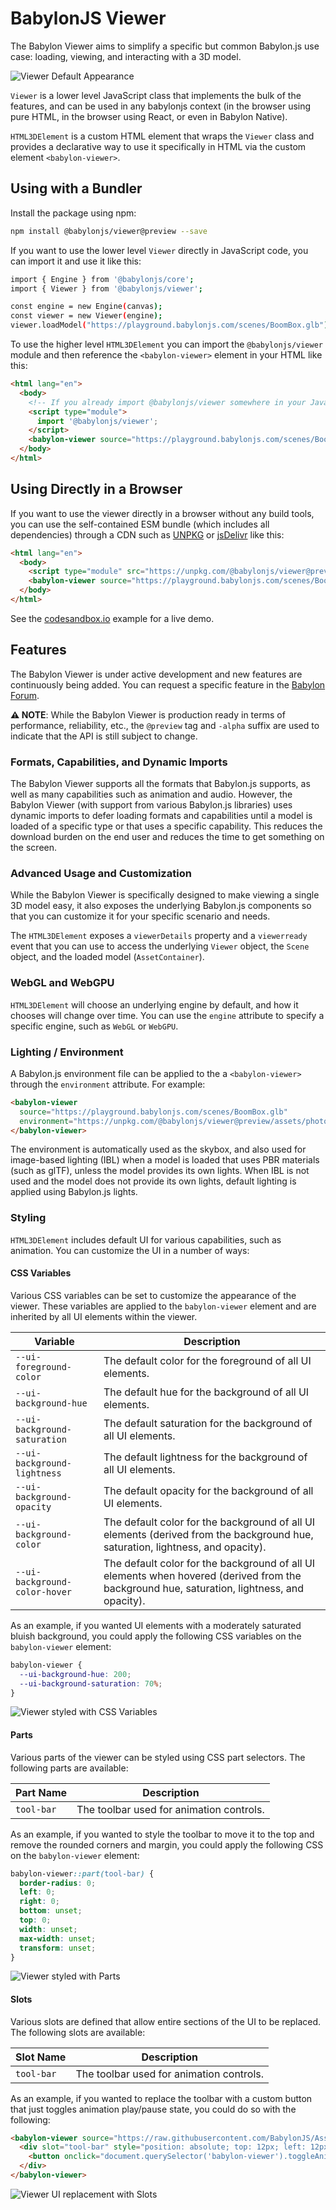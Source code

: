 # BabylonJS Viewer

The Babylon Viewer aims to simplify a specific but common Babylon.js use case: loading, viewing, and interacting with a 3D model.

![Viewer Default Appearance](docs/ViewerDefault.jpg)

`Viewer` is a lower level JavaScript class that implements the bulk of the features, and can be used in any babylonjs context (in the browser using pure HTML, in the browser using React, or even in Babylon Native).

`HTML3DElement` is a custom HTML element that wraps the `Viewer` class and provides a declarative way to use it specifically in HTML via the custom element `<babylon-viewer>`.

## Using with a Bundler

Install the package using npm:

```bash
npm install @babylonjs/viewer@preview --save
```

If you want to use the lower level `Viewer` directly in JavaScript code, you can import it and use it like this:

```bash
import { Engine } from '@babylonjs/core';
import { Viewer } from '@babylonjs/viewer';

const engine = new Engine(canvas);
const viewer = new Viewer(engine);
viewer.loadModel("https://playground.babylonjs.com/scenes/BoomBox.glb");
```

To use the higher level `HTML3DElement` you can import the `@babylonjs/viewer` module and then reference the `<babylon-viewer>` element in your HTML like this:

```html
<html lang="en">
  <body>
    <!-- If you already import @babylonjs/viewer somewhere in your JavaScript, you don't need this script import. -->
    <script type="module">
      import '@babylonjs/viewer';
    </script>
    <babylon-viewer source="https://playground.babylonjs.com/scenes/BoomBox.glb"></babylon-viewer>
  </body>
</html>
```

## Using Directly in a Browser

If you want to use the viewer directly in a browser without any build tools, you can use the self-contained ESM bundle (which includes all dependencies) through a CDN such as [UNPKG](https://unpkg.com/) or [jsDelivr](https://www.jsdelivr.com/) like this:

```html
<html lang="en">
  <body>
    <script type="module" src="https://unpkg.com/@babylonjs/viewer@preview/dist/babylon-viewer.esm.min.js"></script>
    <babylon-viewer source="https://playground.babylonjs.com/scenes/BoomBox.glb"></babylon-viewer>
  </body>
</html>
```

See the [codesandbox.io](https://codesandbox.io/p/sandbox/babylon-viewer-ws82xr) example for a live demo.

## Features

The Babylon Viewer is under active development and new features are continuously being added. You can request a specific feature in the [Babylon Forum](https://forum.babylonjs.com/c/features/11).

**⚠️ NOTE**: While the Babylon Viewer is production ready in terms of performance, reliability, etc., the `@preview` tag and `-alpha` suffix are used to indicate that the API is still subject to change.

### Formats, Capabilities, and Dynamic Imports

The Babylon Viewer supports all the formats that Babylon.js supports, as well as many capabilities such as animation and audio. However, the Babylon Viewer (with support from various Babylon.js libraries) uses dynamic imports to defer loading formats and capabilities until a model is loaded of a specific type or that uses a specific capability. This reduces the download burden on the end user and reduces the time to get something on the screen.

### Advanced Usage and Customization

While the Babylon Viewer is specifically designed to make viewing a single 3D model easy, it also exposes the underlying Babylon.js components so that you can customize it for your specific scenario and needs.

The `HTML3DElement` exposes a `viewerDetails` property and a `viewerready` event that you can use to access the underlying `Viewer` object, the `Scene` object, and the loaded model (`AssetContainer`).

### WebGL and WebGPU

`HTML3DElement` will choose an underlying engine by default, and how it chooses will change over time. You can use the `engine` attribute to specify a specific engine, such as `WebGL` or `WebGPU`.

### Lighting / Environment

A Babylon.js environment file can be applied to the a `<babylon-viewer>` through the `environment` attribute. For example:

```html
<babylon-viewer
  source="https://playground.babylonjs.com/scenes/BoomBox.glb"
  environment="https://unpkg.com/@babylonjs/viewer@preview/assets/photoStudio.env">
</babylon-viewer>
```

The environment is automatically used as the skybox, and also used for image-based lighting (IBL) when a model is loaded that uses PBR materials (such as glTF), unless the model provides its own lights. When IBL is not used and the model does not provide its own lights, default lighting is applied using Babylon.js lights.

### Styling

`HTML3DElement` includes default UI for various capabilities, such as animation. You can customize the UI in a number of ways:

#### CSS Variables

Various CSS variables can be set to customize the appearance of the viewer. These variables are applied to the `babylon-viewer` element and are inherited by all UI elements within the viewer.

| Variable                      | Description                                                                                                                                 |
| ----------------------------- | ------------------------------------------------------------------------------------------------------------------------------------------- |
| `--ui-foreground-color`       | The default color for the foreground of all UI elements.                                                                                    |
| `--ui-background-hue`         | The default hue for the background of all UI elements.                                                                                      |
| `--ui-background-saturation`  | The default saturation for the background of all UI elements.                                                                               |
| `--ui-background-lightness`   | The default lightness for the background of all UI elements.                                                                                |
| `--ui-background-opacity`     | The default opacity for the background of all UI elements.                                                                                  |
| `--ui-background-color`       | The default color for the background of all UI elements (derived from the background hue, saturation, lightness, and opacity).              |
| `--ui-background-color-hover` | The default color for the background of all UI elements when hovered (derived from the background hue, saturation, lightness, and opacity). |

As an example, if you wanted UI elements with a moderately saturated bluish background, you could apply the following CSS variables on the `babylon-viewer` element:

```css
babylon-viewer {
  --ui-background-hue: 200;
  --ui-background-saturation: 70%;
}
```

![Viewer styled with CSS Variables](docs/ViewerStyled.jpg)

#### Parts

Various parts of the viewer can be styled using CSS part selectors. The following parts are available:

| Part Name  | Description                              |
| ---------- | ---------------------------------------- |
| `tool-bar` | The toolbar used for animation controls. |

As an example, if you wanted to style the toolbar to move it to the top and remove the rounded corners and margin, you could apply the following CSS on the `babylon-viewer` element:

```css
babylon-viewer::part(tool-bar) {
  border-radius: 0;
  left: 0;
  right: 0;
  bottom: unset;
  top: 0;
  width: unset;
  max-width: unset;
  transform: unset;
}
```

![Viewer styled with Parts](docs/ViewerParts.jpg)

#### Slots

Various slots are defined that allow entire sections of the UI to be replaced. The following slots are available:

| Slot Name  | Description                              |
| ---------- | ---------------------------------------- |
| `tool-bar` | The toolbar used for animation controls. |

As an example, if you wanted to replace the toolbar with a custom button that just toggles animation play/pause state, you could do so with the following:

```html
<babylon-viewer source="https://raw.githubusercontent.com/BabylonJS/Assets/master/meshes/ufo.glb">
  <div slot="tool-bar" style="position: absolute; top: 12px; left: 12px; width: 100px; height: 36px">
    <button onclick="document.querySelector('babylon-viewer').toggleAnimation()">Toggle Animation</button>
  </div>
</babylon-viewer>
```

![Viewer UI replacement with Slots](docs/ViewerSlots.jpg)
